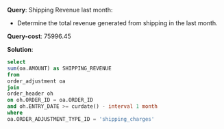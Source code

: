 **Query**: Shipping Revenue last month:
  - Determine the total revenue generated from shipping in the last month.

  **Query-cost**: 75996.45

  **Solution**:
  ```sql
select
  sum(oa.AMOUNT) as SHIPPING_REVENUE
from 
  order_adjustment oa
join 
  order_header oh 
  on oh.ORDER_ID = oa.ORDER_ID
  and oh.ENTRY_DATE >= curdate() - interval 1 month
where 
  oa.ORDER_ADJUSTMENT_TYPE_ID = 'shipping_charges'
